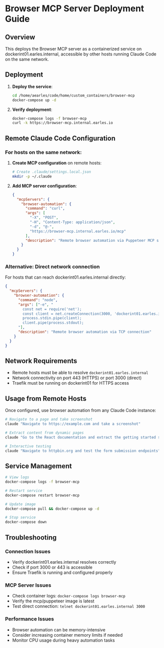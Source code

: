 # Browser MCP Server Deployment Guide

## Overview

This deploys the Browser MCP server as a containerized service on dockerint01.earles.internal, accessible by other hosts running Claude Code on the same network.

## Deployment

1. **Deploy the service**:
   ```bash
   cd /home/aearles/code/home/custom_containers/browser-mcp
   docker-compose up -d
   ```

2. **Verify deployment**:
   ```bash
   docker-compose logs -f browser-mcp
   curl -k https://browser-mcp.internal.earles.io
   ```

## Remote Claude Code Configuration

### For hosts on the same network:

1. **Create MCP configuration** on remote hosts:
   ```bash
   # Create .claude/settings.local.json
   mkdir -p ~/.claude
   ```

2. **Add MCP server configuration**:
   ```json
   {
     "mcpServers": {
       "browser-automation": {
         "command": "curl",
         "args": [
           "-X", "POST",
           "-H", "Content-Type: application/json",
           "-d", "@-",
           "https://browser-mcp.internal.earles.io/mcp"
         ],
         "description": "Remote browser automation via Puppeteer MCP server"
       }
     }
   }
   ```

### Alternative: Direct network connection

For hosts that can reach dockerint01.earles.internal directly:

```json
{
  "mcpServers": {
    "browser-automation": {
      "command": "node",
      "args": ["-e", "
        const net = require('net');
        const client = net.createConnection(3000, 'dockerint01.earles.internal');
        process.stdin.pipe(client);
        client.pipe(process.stdout);
      "],
      "description": "Remote browser automation via TCP connection"
    }
  }
}
```

## Network Requirements

- Remote hosts must be able to resolve `dockerint01.earles.internal`
- Network connectivity on port 443 (HTTPS) or port 3000 (direct)
- Traefik must be running on dockerint01 for HTTPS access

## Usage from Remote Hosts

Once configured, use browser automation from any Claude Code instance:

```bash
# Navigate to a page and take screenshot
claude "Navigate to https://example.com and take a screenshot"

# Extract content from dynamic pages
claude "Go to the React documentation and extract the getting started steps"

# Interactive testing
claude "Navigate to httpbin.org and test the form submission endpoints"
```

## Service Management

```bash
# View logs
docker-compose logs -f browser-mcp

# Restart service
docker-compose restart browser-mcp

# Update image
docker-compose pull && docker-compose up -d

# Stop service
docker-compose down
```

## Troubleshooting

### Connection Issues
- Verify dockerint01.earles.internal resolves correctly
- Check if port 3000 or 443 is accessible
- Ensure Traefik is running and configured properly

### MCP Server Issues
- Check container logs: `docker-compose logs browser-mcp`
- Verify the mcp/puppeteer image is latest
- Test direct connection: `telnet dockerint01.earles.internal 3000`

### Performance Issues
- Browser automation can be memory-intensive
- Consider increasing container memory limits if needed
- Monitor CPU usage during heavy automation tasks